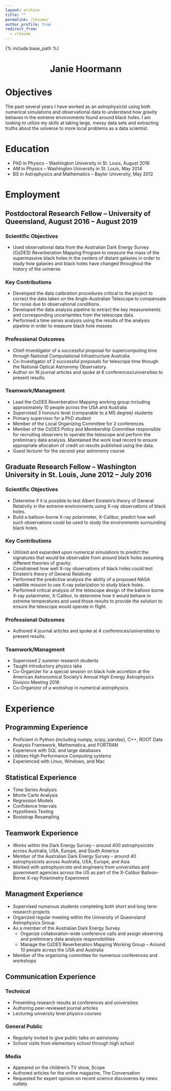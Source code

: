 ```yaml
---
layout: archive
title: ""
permalink: /resume/
author_profile: true
redirect_from:
  - /resume
---
```


{% include base_path %}

<h1 style="text-align: center;" markdown="1">Janie Hoormann</h1>


# Objectives
The past several years I have worked as an astrophysicist using both numerical simulations and observational data to understand how gravity behaves in the extreme environments found around black holes.  I am looking to utilize my skills at taking large, messy data sets and extracting truths about the universe to more local problems as a data scientist.

# Education
* PhD in Physics – Washington University in St. Louis, August 2016
* AM in Physics – Washington University in St. Louis, May 2014
* BS in Astrophysics and Mathematics – Baylor University, May 2012

# Employment
## Postdoctoral Research Fellow – University of Queensland, August 2016 – August 2019
### Scientific Objectives
* Used observational data from the Australian Dark Energy Survey (OzDES) Reverberation Mapping Program to measure the mass of the supermassive black holes in the centers of distant galaxies in order to study how galaxies and black holes have changed throughout the history of the universe.

### Key Contributions
* Developed the data calibration procedures critical to the project to correct the data taken on the Anglo-Australian Telescope to compensate for noise due to observational conditions.
* Developed the data analysis pipeline to extract the key measurements and corresponding uncertainties from the telescope data.
* Performed a time series analysis using the results of the analysis pipeline in order to measure black hole masses 

### Professional Outcomes
*	Chief-Investigator of a successful proposal for supercomputing time through National Computational Infrastructure Australia.
*	Co-Investigator of 2 successful proposals for telescope time through the National Optical Astronomy Observatory.
*	Author on 16 journal articles and spoke at 6 conferences/universities to present results.

### Teamwork/Managment
* Lead the OzDES Reverberation Mapping working group including approximately 10 people across the USA and Australia
*	Supervised 3 honours level (comparable to a MS degree) students
*	Primary supervisor for a PhD student
*	Member of the Local Organizing Committee for 2 conferences
*	Member of the OzDES Policy and Membership Committee responsible for recruiting observers to operate the telescope and perform the preliminary data analysis. Maintained the work load record to ensure appropriate allocation of credit on results published using the data.
*	Guest lecturer for the second year astronomy course

## Graduate Research Fellow – Washington University in St. Louis, June 2012 – July 2016
### Scientific Objectives
* Determine if it is possible to test Albert Einstein’s theory of General Relativity in the extreme environments using X-ray observations of black holes.
*	Build a balloon-borne X-ray polarimeter, X-Calibur, predict how well such observations could be used to study the environments surrounding black holes.

### Key Contributions
*	Utilized and expanded upon numerical simulations to predict the signatures that would be observable from around black holes assuming different theories of gravity.
*	Constrained how well X-ray observations of black holes could test Einstein’s theory of General Relativity
*	Performed the predictive analysis the ability of a proposed NASA satellite mission to use X-ray polarization to study black holes. 
*	Performed critical analysis of the telescope design of the balloon borne X-ray polarimeter, X-Calibur, to determine how it would behave in extreme temperatures and used those results to provide the solution to ensure the telescope would operate in flight.

### Professional Outcomes
*	Authored 4 journal articles and spoke at 4 conferences/universities to present results.

### Teamwork/Managment
*	Supervised 2 summer research students
*	Taught introductory physics labs
*	Co-Organizer for a special session on black hole accretion at the American Astronomical Society’s Annual High Energy Astrophysics Division Meeting 2016
*	Co-Organizor of a workshop in numerical astrophysics

# Experience
## Programming Experience
*	Proficient in Python (including numpy, scipy, pandas), C++, ROOT Data Analysis Framework, Mathematica, and FORTRAN
*	Experience with SQL and large databases
*	Utilizes High Performance Computing systems
*	Experienced with Linux, Windows, and Mac

## Statistical Experience
*	Time Series Analysis
*	Monte Carlo Analysis
*	Regression Models
*	Confidence Intervals
*	Hypothesis Testing
*	Bootstrap Resampling

## Teamwork Experience
*	Works within the Dark Energy Survey – around 400 astrophysicists across Australia, USA, Europe, and South America 
*	Member of the Australian Dark Energy Survey – around 40 astrophysicists across Australia, USA, Europe, and Asia
*	Worked with astrophysicists and engineers from universities and government agencies across the US as part of the X-Calibur Balloon-Borne X-ray Polarimetry Experiment

## Managment Experience
*	Supervised numerous students completing both short and long term research projects
* Organized regular meeting within the University of Queensland Astrophysics Group
* As a member of the Australian Dark Energy Survey
  * Organize collaboration-wide conference calls  and assign observing and preliminary data analysis responsibilities
  *	Manage the OzDES Reverberation Mapping Working Group – Around 10 people across the USA and Australia
*	Member of the organizing committee for numerous conferences and workshops

## Communication Experience
### Technical 
*	Presenting research results at conferences and universities
*	Authoring peer-reviewed journal articles
*	Lecturing university level physics courses

### General Public
*	Regularly invited to give public talks on astronomy
*	School visits from elementary school through high school

### Media
*	Appeared on the children’s TV show, Scope
*	Authored articles for the online magazine, The Conversation
*	Requested for expert opinion on recent science discoveries by news outlets

